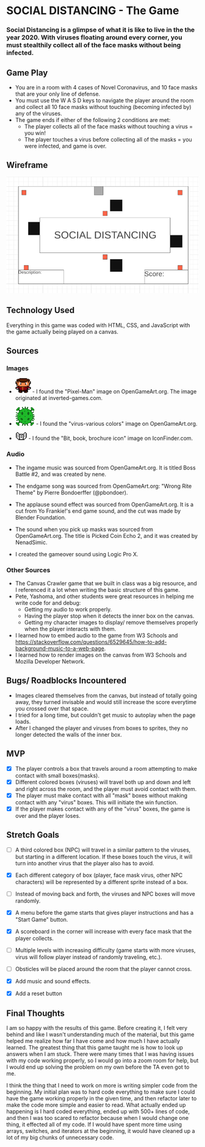 # SOCIAL DISTANCING - The Game
### Social Distancing is a glimpse of what it is like to live in the the year 2020.  With viruses floating around every corner, you must stealthily collect all of the face masks without being infected.


## Game Play
- You are in a room with 4 cases of Novel Coronavirus, and 10 face masks that are your only line of defense.  
- You must use the W A S D keys to navigate the player around the room and  collect all 10 face masks without touching (becoming infected by) any of the viruses.
- The game ends if either of the following 2 conditions are met:
    - The player collects all of the face masks without touching a virus = you win!
    - The player touches a virus before collecting all of the masks = you were infected, and game is over.


## Wireframe
![Wireframe](img/Wireframe.png) 


## Technology Used
Everything in this game was coded with HTML, CSS, and JavaScript with the game actually being played on a canvas.


## Sources
### Images
- ![Player Image](img/player1.png) - I found the "Pixel-Man" image on OpenGameArt.org.  The image originated at inverted-games.com.

- ![Virus Image](img/virus.png) - I found the "virus-various colors" image on OpenGameArt.org.

- ![Mask Image](img/mask1.png) - I found the "Bit, book, brochure icon" image on IconFinder.com.

### Audio
- The ingame music was sourced from OpenGameArt.org.  It is titled Boss Battle #2, and was created by nene.

- The endgame song was sourced from OpenGameArt.org: "Wrong Rite Theme" by Pierre Bondoerffer (@pbondoer).

- The applause sound effect was sourced from OpenGameArt.org.  It is a cut from Yo Frankie!'s end game sound, and the cut was made by Blender Foundation.

- The sound when you pick up masks was sourced from OpenGameArt.org.  The title is Picked Coin Echo 2, and it was created by NenadSimic.

- I created the gameover sound using Logic Pro X.

### Other Sources
- The Canvas Crawler game that we built in class was a big resource, and I referenced it a lot when writing the basic structure of this game.
- Pete, Yashoma, and other students were great resources in helping me write code for and debug:
    - Getting my audio to work properly.
    - Having the player stop when it detects the inner box on the canvas.
    - Getting my character images to display/ remove themselves properly when the player interacts with them.
- I learned how to embed audio to the game from W3 Schools and https://stackoverflow.com/questions/6529645/how-to-add-background-music-to-a-web-page.
- I learned how to render images on the canvas from W3 Schools and Mozilla Developer Network.


## Bugs/ Roadblocks Incountered
- Images cleared themselves from the canvas, but instead of totally going away, they turned invisable and would still increase the score everytime you crossed over that space.
- I tried for a long time, but couldn't get music to autoplay when the page loads.
- After I changed the player and viruses from boxes to sprites, they no longer detected the walls of the inner box.


## MVP
- [x] The player controls a box that travels around a room attempting to make contact with small boxes(masks).
- [x] Different colored boxes (viruses) will travel both up and down and left and right across the room, and the player must avoid contact with them.
- [x] The player must make contact with all "mask" boxes without making contact with any "virus" boxes.  This will initiate the win function.
- [x] If the player makes contact with any of the "virus" boxes, the game is over and the player loses.

## Stretch Goals
- [ ] A third colored box (NPC) will travel in a similar pattern to the viruses, but starting in a different location. If these boxes touch the virus, it will turn into another virus that the player also has to avoid.
- [x] Each different category of box (player, face mask virus, other NPC characters) will be represented by a different sprite instead of a box.
- [ ] Instead of moving back and forth, the viruses and NPC boxes will move randomly.
- [x] A menu before the game starts that gives player instructions and has a "Start Game" button.
- [x] A scoreboard in the corner will increase with every face mask that the player collects.
- [ ] Multiple levels with increasing difficulty (game starts with more viruses, virus will follow player instead of randomly traveling, etc.).
- [ ] Obsticles will be placed around the room that the player cannot cross.
- [x] Add music and sound effects.
- [x] Add a reset button


## Final Thoughts
I am so happy with the results of this game.  Before creating it, I felt very behind and like I wasn't understanding much of the material, but this game helped me realize how far I have come and how much I have actually learned.  The greatest thing that this game taught me is how to look up answers when I am stuck.  There were many times that I was having issues with my code working properly, so I would go into a zoom room for help, but I would end up solving the problem on my own before the TA even got to me.

I think the thing that I need to work on more is writing simpler code from the beginning.  My initial plan was to hard code everything to make sure I could have the game working properly in the given time, and then refactor later to make the code more simple and easier to read.  What actually ended up happening is I hard coded everything, ended up with 500+ lines of code, and then I was too scared to refactor because when I would change one thing, it effected all of my code.  If I would have spent more time using arrays, switches, and iterators at the beginning, it would have cleaned up a lot of my big chunks of unnecessary code.
